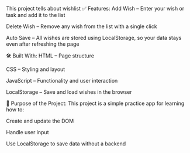 This project tells about wishlist 
✅ Features:
Add Wish – Enter your wish or task and add it to the list

Delete Wish – Remove any wish from the list with a single click

Auto Save – All wishes are stored using LocalStorage, so your data stays even after refreshing the page

🛠 Built With:
HTML – Page structure

CSS – Styling and layout

JavaScript – Functionality and user interaction

LocalStorage – Save and load wishes in the browser

🎯 Purpose of the Project:
This project is a simple practice app for learning how to:

Create and update the DOM

Handle user input

Use LocalStorage to save data without a backend


